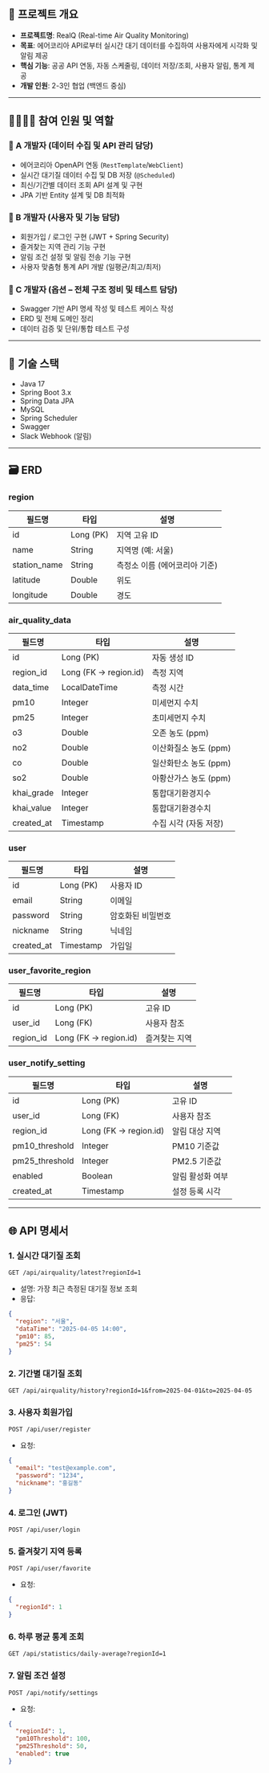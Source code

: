 ## 📁 프로젝트 개요

- **프로젝트명**: RealQ (Real-time Air Quality Monitoring)
- **목표**: 에어코리아 API로부터 실시간 대기 데이터를 수집하여 사용자에게 시각화 및 알림 제공
- **핵심 기능**: 공공 API 연동, 자동 스케줄링, 데이터 저장/조회, 사용자 알림, 통계 제공
- **개발 인원**: 2-3인 협업 (백엔드 중심)

---

## 👨‍👩‍👧‍👦 참여 인원 및 역할

### 🔹 A 개발자 (데이터 수집 및 API 관리 담당)

- 에어코리아 OpenAPI 연동 (`RestTemplate`/`WebClient`)
- 실시간 대기질 데이터 수집 및 DB 저장 (`@Scheduled`)
- 최신/기간별 데이터 조회 API 설계 및 구현
- JPA 기반 Entity 설계 및 DB 최적화

### 🔹 B 개발자 (사용자 및 기능 담당)

- 회원가입 / 로그인 구현 (JWT + Spring Security)
- 즐겨찾는 지역 관리 기능 구현
- 알림 조건 설정 및 알림 전송 기능 구현
- 사용자 맞춤형 통계 API 개발 (일평균/최고/최저)

### 🔹 C 개발자 (옵션 – 전체 구조 정비 및 테스트 담당)

- Swagger 기반 API 명세 작성 및 테스트 케이스 작성
- ERD 및 전체 도메인 정리
- 데이터 검증 및 단위/통합 테스트 구성

---

## 🔧 기술 스택

- Java 17
- Spring Boot 3.x
- Spring Data JPA
- MySQL
- Spring Scheduler
- Swagger
- Slack Webhook (알림)

---

## 🗃️ ERD

### region

| 필드명 | 타입 | 설명 |
| --- | --- | --- |
| id | Long (PK) | 지역 고유 ID |
| name | String | 지역명 (예: 서울) |
| station_name | String | 측정소 이름 (에어코리아 기준) |
| latitude | Double | 위도 |
| longitude | Double | 경도 |

### air_quality_data

| 필드명 | 타입 | 설명 |
| --- | --- | --- |
| id | Long (PK) | 자동 생성 ID |
| region_id | Long (FK → region.id) | 측정 지역 |
| data_time | LocalDateTime | 측정 시간 |
| pm10 | Integer | 미세먼지 수치 |
| pm25 | Integer | 초미세먼지 수치 |
| o3 | Double | 오존 농도 (ppm) |
| no2 | Double | 이산화질소 농도 (ppm) |
| co | Double | 일산화탄소 농도 (ppm) |
| so2 | Double | 아황산가스 농도 (ppm) |
| khai_grade | Integer | 통합대기환경지수 |
| khai_value | Integer | 통합대기환경수치 |
| created_at | Timestamp | 수집 시각 (자동 저장) |

### user

| 필드명 | 타입 | 설명 |
| --- | --- | --- |
| id | Long (PK) | 사용자 ID |
| email | String | 이메일 |
| password | String | 암호화된 비밀번호 |
| nickname | String | 닉네임 |
| created_at | Timestamp | 가입일 |

### user_favorite_region

| 필드명 | 타입 | 설명 |
| --- | --- | --- |
| id | Long (PK) | 고유 ID |
| user_id | Long (FK) | 사용자 참조 |
| region_id | Long (FK → region.id) | 즐겨찾는 지역 |

### user_notify_setting

| 필드명 | 타입 | 설명 |
| --- | --- | --- |
| id | Long (PK) | 고유 ID |
| user_id | Long (FK) | 사용자 참조 |
| region_id | Long (FK → region.id) | 알림 대상 지역 |
| pm10_threshold | Integer | PM10 기준값 |
| pm25_threshold | Integer | PM2.5 기준값 |
| enabled | Boolean | 알림 활성화 여부 |
| created_at | Timestamp | 설정 등록 시각 |

---

## 🌐 API 명세서

### 1. 실시간 대기질 조회

```
GET /api/airquality/latest?regionId=1
```

- 설명: 가장 최근 측정된 대기질 정보 조회
- 응답:

```json
{
  "region": "서울",
  "dataTime": "2025-04-05 14:00",
  "pm10": 85,
  "pm25": 54
}
```

### 2. 기간별 대기질 조회

```
GET /api/airquality/history?regionId=1&from=2025-04-01&to=2025-04-05
```

### 3. 사용자 회원가입

```
POST /api/user/register
```

- 요청:

```json
{
  "email": "test@example.com",
  "password": "1234",
  "nickname": "홍길동"
}
```

### 4. 로그인 (JWT)

```
POST /api/user/login
```

### 5. 즐겨찾기 지역 등록

```
POST /api/user/favorite
```

- 요청:

```json
{
  "regionId": 1
}
```

### 6. 하루 평균 통계 조회

```
GET /api/statistics/daily-average?regionId=1
```

### 7. 알림 조건 설정

```
POST /api/notify/settings
```

- 요청:

```json
{
  "regionId": 1,
  "pm10Threshold": 100,
  "pm25Threshold": 50,
  "enabled": true
}
```
